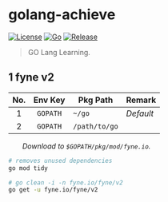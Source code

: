 # golang-achieve

[![License](https://img.shields.io/badge/License-MIT-green.svg?style=flat&logo=github)](https://www.mit-license.org)
[![Go](https://img.shields.io/badge/Go-1.18.8-success.svg?style=flat&logo=go)](https://go.dev)
[![Release](https://img.shields.io/badge/Release-0.1.0-blue.svg)](https://github.com/aaric/golang-achieve/releases)

> GO Lang Learning.

## 1 fyne v2

|No.|Env Key|Pkg Path|Remark|
|:---:|:---:|-----|-----|
|1|`GOPATH`|`~/go`|*Default*|
|2|`GOPATH`|`/path/to/go`| |

&emsp;&emsp;*Download to `$GOPATH/pkg/mod/fyne.io`.*

```bash
# removes unused dependencies
go mod tidy

# go clean -i -n fyne.io/fyne/v2
go get -u fyne.io/fyne/v2
```
